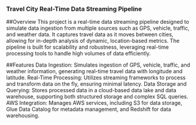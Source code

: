### Travel City Real-Time Data Streaming Pipeline
##Overview
This project is a real-time data streaming pipeline designed to simulate data ingestion from multiple sources such as GPS, vehicle, traffic, and weather data. It captures travel data as it moves between cities, allowing for in-depth analysis of dynamic, location-based metrics. The pipeline is built for scalability and robustness, leveraging real-time processing tools to handle high volumes of data efficiently.

##Features
Data Ingestion: Simulates ingestion of GPS, vehicle, traffic, and weather information, generating real-time travel data with longitude and latitude.
Real-Time Processing: Utilizes streaming frameworks to process and transform data on the fly, ensuring minimal latency.
Data Storage and Querying: Stores processed data in a cloud-based data lake and data warehouse, supporting both structured storage and complex SQL queries.
AWS Integration: Manages AWS services, including S3 for data storage, Glue Data Catalog for metadata management, and Redshift for data warehousing.
